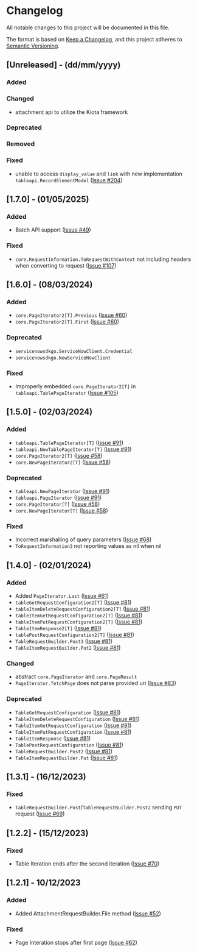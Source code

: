 # Changelog

All notable changes to this project will be documented in this file.

The format is based on [Keep a Changelog](https://keepachangelog.com/en/1.0.0/), and this project adheres to [Semantic Versioning](https://semver.org/spec/v2.0.0.html).

## [Unreleased] - (dd/mm/yyyy)

### Added

### Changed

- attachment api to utilize the Kiota framework

### Deprecated

### Removed

### Fixed

- unable to access `display_value` and `link` with new implementation `tableapi.RecordElementModel` ([Issue #204](https://github.com/michaeldcanady/servicenow-sdk-go/issues/204))

## [1.7.0] - (01/05/2025)

### Added

- Batch API support ([Issue #49](https://github.com/michaeldcanady/servicenow-sdk-go/issues/49))

### Fixed

- `core.RequestInformation.ToRequestWithContext` not including headers when converting to request ([Issue #107](https://github.com/michaeldcanady/servicenow-sdk-go/issues/107))

## [1.6.0] - (08/03/2024)

### Added

- `core.PageIterator2[T].Previous` ([Issue #60](https://github.com/michaeldcanady/servicenow-sdk-go/issues/60))
- `core.PageIterator2[T].First` ([Issue #60](https://github.com/michaeldcanady/servicenow-sdk-go/issues/60))

### Deprecated

- `servicenowsdkgo.ServiceNowClient.Credential`
- `servicenowsdkgo.NewServiceNowClient`

### Fixed

- Improperly embedded `core.PageIterator2[T]` in `tableapi.TablePageIterator` ([Issue #105](https://github.com/michaeldcanady/servicenow-sdk-go/issues/105))

## [1.5.0] - (02/03/2024)

### Added

- `tableapi.TablePageIterator[T]` ([Issue #91](https://github.com/michaeldcanady/servicenow-sdk-go/issues/91))
- `tableapi.NewTablePageIterator[T]` ([Issue #91](https://github.com/michaeldcanady/servicenow-sdk-go/issues/91))
- `core.PageIterator2[T]` ([Issue #58](https://github.com/michaeldcanady/servicenow-sdk-go/issues/58))
- `core.NewPageIterator2[T]` ([Issue #58](https://github.com/michaeldcanady/servicenow-sdk-go/issues/58))

### Deprecated

- `tableapi.NewPageIterator` ([Issue #91](https://github.com/michaeldcanady/servicenow-sdk-go/issues/91))
- `tableapi.PageIterator` ([Issue #91](https://github.com/michaeldcanady/servicenow-sdk-go/issues/91))
- `core.PageIterator[T]` ([Issue #58](https://github.com/michaeldcanady/servicenow-sdk-go/issues/58))
- `core.NewPageIterator[T]` ([Issue #58](https://github.com/michaeldcanady/servicenow-sdk-go/issues/58))

### Fixed

- Incorrect marshalling of query parameters ([Issue #68](https://github.com/michaeldcanady/servicenow-sdk-go/issues/91))
- `ToRequestInformation3` not reporting values as nil when nil

## [1.4.0] - (02/01/2024)

### Added

- Added `PageIterator.Last` ([Issue #61](https://github.com/michaeldcanady/servicenow-sdk-go/issues/61))
- `tableGetRequestConfiguration2[T]` ([Issue #81](https://github.com/michaeldcanady/servicenow-sdk-go/issues/81))
- `tableItemDeleteRequestConfiguration2[T]` ([Issue #81](https://github.com/michaeldcanady/servicenow-sdk-go/issues/81))
- `tableItemGetRequestConfiguration2[T]` ([Issue #81](https://github.com/michaeldcanady/servicenow-sdk-go/issues/81))
- `tableItemPutRequestConfiguration2[T]` ([Issue #81](https://github.com/michaeldcanady/servicenow-sdk-go/issues/81))
- `TableItemResponse2[T]` ([Issue #81](https://github.com/michaeldcanady/servicenow-sdk-go/issues/81))
- `tablePostRequestConfiguration2[T]` ([Issue #81](https://github.com/michaeldcanady/servicenow-sdk-go/issues/81))
- `TableRequestBuilder.Post3` ([Issue #81](https://github.com/michaeldcanady/servicenow-sdk-go/issues/81))
- `TableItemRequestBuilder.Put2` ([Issue #81](https://github.com/michaeldcanady/servicenow-sdk-go/issues/81))

### Changed

- abstract `core.PageIterator` and `core.PageResult`
- `PageIterator.fetchPage` does not parse provided uri ([Issue #83](https://github.com/michaeldcanady/servicenow-sdk-go/issues/83))

### Deprecated

- `TableGetRequestConfiguration` ([Issue #81](https://github.com/michaeldcanady/servicenow-sdk-go/issues/81))
- `TableItemDeleteRequestConfiguration` ([Issue #81](https://github.com/michaeldcanady/servicenow-sdk-go/issues/81))
- `TableItemGetRequestConfiguration` ([Issue #81](https://github.com/michaeldcanady/servicenow-sdk-go/issues/81))
- `TableItemPutRequestConfiguration` ([Issue #81](https://github.com/michaeldcanady/servicenow-sdk-go/issues/81))
- `TableItemResponse` ([Issue #81](https://github.com/michaeldcanady/servicenow-sdk-go/issues/81))
- `TablePostRequestConfiguration` ([Issue #81](https://github.com/michaeldcanady/servicenow-sdk-go/issues/81))
- `TableRequestBuilder.Post2` ([Issue #81](https://github.com/michaeldcanady/servicenow-sdk-go/issues/81))
- `TableItemRequestBuilder.Put` ([Issue #81](https://github.com/michaeldcanady/servicenow-sdk-go/issues/81))

## [1.3.1] - (16/12/2023)

### Fixed

- `TableRequestBuilder.Post`/`TableRequestBuilder.Post2` sending `PUT` request ([Issue #69](https://github.com/michaeldcanady/servicenow-sdk-go/issues/69))

## [1.2.2] - (15/12/2023)

### Fixed

- Table Iteration ends after the second iteration ([Issue #70](https://github.com/michaeldcanady/servicenow-sdk-go/issues/70))

## [1.2.1] - 10/12/2023

### Added

- Added AttachmentRequestBuilder.File method ([Issue #52](https://github.com/michaeldcanady/servicenow-sdk-go/pull/52))

### Fixed

- Page Interation stops after first page ([Issue #62](https://github.com/michaeldcanady/servicenow-sdk-go/pull/62))
